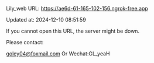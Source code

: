 Lily_web URL: https://ae6d-61-165-102-156.ngrok-free.app

Updated at: 2024-12-10 08:51:59

If you cannot open this URL, the server might be down.

Please contact: 

goley04@foxmail.com Or Wechat:GL_yeaH